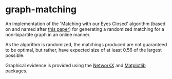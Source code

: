 graph-matching
==============

An implementation of the 'Matching with our Eyes Closed' algorithm (based on and named after [this paper](http://static.googleusercontent.com/media/research.google.com/en//pubs/archive/38289.pdf)) for generating a randomized matching for a non-bipartite graph in an online manner.

As the algorithm is randomized, the matchings produced are not guaranteed to be optimal, but rather, have expected size of at least 0.56 of the largest possible.

Graphical evidence is provided using the [NetworkX](http://networkx.github.io) and [Matplotlib](http://matplotlib.org) packages.
